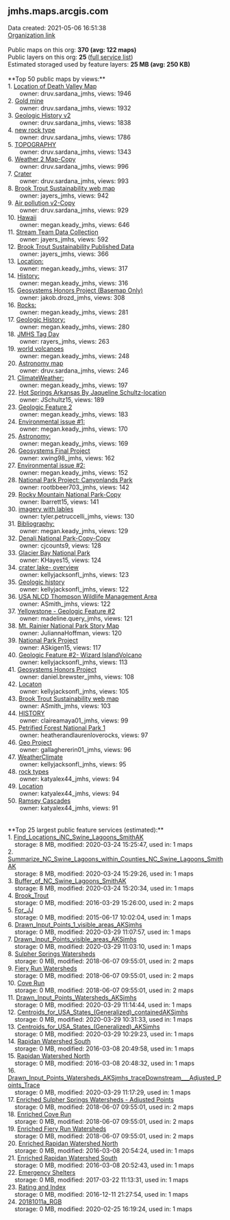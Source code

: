 <h2>jmhs.maps.arcgis.com</h2> Data created: 2021-05-06 16:51:38 <br /><a target='new' href='https://jmhs.maps.arcgis.com'>Organization link</a><br /><br />Public maps on this org: <b>370 (avg: 122 maps)</b><br />Public layers on this org: <b>25 </b>(<a target='new' href='https://services.arcgis.com/kEp1uXh3oRyaQ3ns/ArcGIS/rest/services'>full service list</a>)<br />Estimated storaged used by feature layers: <b>25 MB (avg: 250 KB)</b><br /><br />**Top 50 public maps by views:**<br />  1. <a target='new' href='https://www.arcgis.com/home/item.html?id=10625fa025dd4556ad7b9872dd44f938'>Location of Death Valley Map</a> <br />  &nbsp;&nbsp;&nbsp;&nbsp; &nbsp;&nbsp;owner: druv.sardana_jmhs, views: 1946<br />  2. <a target='new' href='https://www.arcgis.com/home/item.html?id=3d4ae4e2ec204bff8feeabf91fa032d0'>Gold mine</a> <br />  &nbsp;&nbsp;&nbsp;&nbsp; &nbsp;&nbsp;owner: druv.sardana_jmhs, views: 1932<br />  3. <a target='new' href='https://www.arcgis.com/home/item.html?id=d3876fb42b654058a9163ece9e8640cb'>Geologic History v2</a> <br />  &nbsp;&nbsp;&nbsp;&nbsp; &nbsp;&nbsp;owner: druv.sardana_jmhs, views: 1838<br />  4. <a target='new' href='https://www.arcgis.com/home/item.html?id=a2c1c1a3fae548438191bad5bb733dd1'>new rock type</a> <br />  &nbsp;&nbsp;&nbsp;&nbsp; &nbsp;&nbsp;owner: druv.sardana_jmhs, views: 1786<br />  5. <a target='new' href='https://www.arcgis.com/home/item.html?id=93ae617a81aa41ea9f2d2daaac6e2cf6'>TOPOGRAPHY</a> <br />  &nbsp;&nbsp;&nbsp;&nbsp; &nbsp;&nbsp;owner: druv.sardana_jmhs, views: 1343<br />  6. <a target='new' href='https://www.arcgis.com/home/item.html?id=eb1baaba71f842339b81b1fcc418f881'>Weather 2 Map-Copy</a> <br />  &nbsp;&nbsp;&nbsp;&nbsp; &nbsp;&nbsp;owner: druv.sardana_jmhs, views: 996<br />  7. <a target='new' href='https://www.arcgis.com/home/item.html?id=abe2910f5131460e8284b6fe295813e6'>Crater</a> <br />  &nbsp;&nbsp;&nbsp;&nbsp; &nbsp;&nbsp;owner: druv.sardana_jmhs, views: 993<br />  8. <a target='new' href='https://www.arcgis.com/home/item.html?id=809f8daa97de42ae9367b078cc2bbc31'>Brook Trout Sustainability web map</a> <br />  &nbsp;&nbsp;&nbsp;&nbsp; &nbsp;&nbsp;owner: jayers_jmhs, views: 942<br />  9. <a target='new' href='https://www.arcgis.com/home/item.html?id=9bcecdbc768e4816b50910d1bbc188b0'>Air pollution v2-Copy</a> <br />  &nbsp;&nbsp;&nbsp;&nbsp; &nbsp;&nbsp;owner: druv.sardana_jmhs, views: 929<br />  10. <a target='new' href='https://www.arcgis.com/home/item.html?id=d64b674b01264af990edb86948dd7114'>Hawaii</a> <br />  &nbsp;&nbsp;&nbsp;&nbsp; &nbsp;&nbsp;owner: megan.keady_jmhs, views: 646<br />  11. <a target='new' href='https://www.arcgis.com/home/item.html?id=237459d7e33042ea94e99fc473406d26'>Stream Team Data Collection</a> <br />  &nbsp;&nbsp;&nbsp;&nbsp; &nbsp;&nbsp;owner: jayers_jmhs, views: 592<br />  12. <a target='new' href='https://www.arcgis.com/home/item.html?id=cba454ea6fb44720a26338902eb3387c'>Brook Trout Sustainability Published Data</a> <br />  &nbsp;&nbsp;&nbsp;&nbsp; &nbsp;&nbsp;owner: jayers_jmhs, views: 366<br />  13. <a target='new' href='https://www.arcgis.com/home/item.html?id=bdc4fa92ec9c41d397650389806067db'>Location:</a> <br />  &nbsp;&nbsp;&nbsp;&nbsp; &nbsp;&nbsp;owner: megan.keady_jmhs, views: 317<br />  14. <a target='new' href='https://www.arcgis.com/home/item.html?id=1fe2666801e2468ab66ba3b6c00c2c1b'>History:</a> <br />  &nbsp;&nbsp;&nbsp;&nbsp; &nbsp;&nbsp;owner: megan.keady_jmhs, views: 316<br />  15. <a target='new' href='https://www.arcgis.com/home/item.html?id=34f204d379bb4bcb941c79936f37fadf'>Geosystems Honors Project (Basemap Only)</a> <br />  &nbsp;&nbsp;&nbsp;&nbsp; &nbsp;&nbsp;owner: jakob.drozd_jmhs, views: 308<br />  16. <a target='new' href='https://www.arcgis.com/home/item.html?id=a412689a1683428da6bf3991e8fd9490'>Rocks: </a> <br />  &nbsp;&nbsp;&nbsp;&nbsp; &nbsp;&nbsp;owner: megan.keady_jmhs, views: 281<br />  17. <a target='new' href='https://www.arcgis.com/home/item.html?id=3c71b23230a74cdeb801ae05ea391eee'>Geologic History:</a> <br />  &nbsp;&nbsp;&nbsp;&nbsp; &nbsp;&nbsp;owner: megan.keady_jmhs, views: 280<br />  18. <a target='new' href='https://www.arcgis.com/home/item.html?id=03411d85b012463c811a240902bcd295'>JMHS Tag Day</a> <br />  &nbsp;&nbsp;&nbsp;&nbsp; &nbsp;&nbsp;owner: rayers_jmhs, views: 263<br />  19. <a target='new' href='https://www.arcgis.com/home/item.html?id=8da16d4f42c049f1ba60cee7b056423a'>world volcanoes</a> <br />  &nbsp;&nbsp;&nbsp;&nbsp; &nbsp;&nbsp;owner: megan.keady_jmhs, views: 248<br />  20. <a target='new' href='https://www.arcgis.com/home/item.html?id=aac098af3d3644fea1e92f950a269b2f'>Astronomy map</a> <br />  &nbsp;&nbsp;&nbsp;&nbsp; &nbsp;&nbsp;owner: druv.sardana_jmhs, views: 246<br />  21. <a target='new' href='https://www.arcgis.com/home/item.html?id=a254ff7f758643c6ad66e636be117bb6'>ClimateWeather:</a> <br />  &nbsp;&nbsp;&nbsp;&nbsp; &nbsp;&nbsp;owner: megan.keady_jmhs, views: 197<br />  22. <a target='new' href='https://www.arcgis.com/home/item.html?id=b37ecbe22c6f42c3bfef63542352d36c'>Hot Springs Arkansas By Jaqueline Schultz-location</a> <br />  &nbsp;&nbsp;&nbsp;&nbsp; &nbsp;&nbsp;owner: JSchultz15, views: 189<br />  23. <a target='new' href='https://www.arcgis.com/home/item.html?id=39d45ee46f61412f96f850fc8a937777'>Geologic Feature 2</a> <br />  &nbsp;&nbsp;&nbsp;&nbsp; &nbsp;&nbsp;owner: megan.keady_jmhs, views: 183<br />  24. <a target='new' href='https://www.arcgis.com/home/item.html?id=0e3f3d61d69c4d16aae2c0b36987ba23'>Environmental issue #1:</a> <br />  &nbsp;&nbsp;&nbsp;&nbsp; &nbsp;&nbsp;owner: megan.keady_jmhs, views: 170<br />  25. <a target='new' href='https://www.arcgis.com/home/item.html?id=7c1170286718423bba6c5b8d0274a7b8'>Astronomy:</a> <br />  &nbsp;&nbsp;&nbsp;&nbsp; &nbsp;&nbsp;owner: megan.keady_jmhs, views: 169<br />  26. <a target='new' href='https://www.arcgis.com/home/item.html?id=e5ad3395dc584fe58c783d2c7fde66be'>Geosystems Final Project</a> <br />  &nbsp;&nbsp;&nbsp;&nbsp; &nbsp;&nbsp;owner: xwing98_jmhs, views: 162<br />  27. <a target='new' href='https://www.arcgis.com/home/item.html?id=964e100d218a47888ad94cbe236107ce'>Environmental issue #2:</a> <br />  &nbsp;&nbsp;&nbsp;&nbsp; &nbsp;&nbsp;owner: megan.keady_jmhs, views: 152<br />  28. <a target='new' href='https://www.arcgis.com/home/item.html?id=0593090d2e1b41aa8b5605a8b33337be'>National Park Project: Canyonlands Park</a> <br />  &nbsp;&nbsp;&nbsp;&nbsp; &nbsp;&nbsp;owner: rootbbeer703_jmhs, views: 142<br />  29. <a target='new' href='https://www.arcgis.com/home/item.html?id=f9f6605ec6394de7a663a7b44b158c0a'>Rocky Mountain National Park-Copy</a> <br />  &nbsp;&nbsp;&nbsp;&nbsp; &nbsp;&nbsp;owner: lbarrett15, views: 141<br />  30. <a target='new' href='https://www.arcgis.com/home/item.html?id=90f6e2fc80dd4c24a0a757417960425a'>imagery with lables</a> <br />  &nbsp;&nbsp;&nbsp;&nbsp; &nbsp;&nbsp;owner: tyler.petruccelli_jmhs, views: 130<br />  31. <a target='new' href='https://www.arcgis.com/home/item.html?id=26ed085cb53a47a2bb0ad8b3db66e90c'>Bibliography:</a> <br />  &nbsp;&nbsp;&nbsp;&nbsp; &nbsp;&nbsp;owner: megan.keady_jmhs, views: 129<br />  32. <a target='new' href='https://www.arcgis.com/home/item.html?id=43dfbd14502a42a28f538697cc74da94'>Denali National Park-Copy-Copy</a> <br />  &nbsp;&nbsp;&nbsp;&nbsp; &nbsp;&nbsp;owner: cjcounts9, views: 128<br />  33. <a target='new' href='https://www.arcgis.com/home/item.html?id=8e0553613adb475f9d8ac009af28dbe8'>Glacier Bay National Park</a> <br />  &nbsp;&nbsp;&nbsp;&nbsp; &nbsp;&nbsp;owner: KHayes15, views: 124<br />  34. <a target='new' href='https://www.arcgis.com/home/item.html?id=bff72502935c48e5861e4eff79fd9d1d'>crater lake- overview</a> <br />  &nbsp;&nbsp;&nbsp;&nbsp; &nbsp;&nbsp;owner: kellyjacksonfl_jmhs, views: 123<br />  35. <a target='new' href='https://www.arcgis.com/home/item.html?id=c6d17058358349cb84c4cf9177ce82e3'>Geologic history</a> <br />  &nbsp;&nbsp;&nbsp;&nbsp; &nbsp;&nbsp;owner: kellyjacksonfl_jmhs, views: 122<br />  36. <a target='new' href='https://www.arcgis.com/home/item.html?id=773af80a2199452cb1a90d74adc7ad73'>USA NLCD Thompson Wildlife Management Area</a> <br />  &nbsp;&nbsp;&nbsp;&nbsp; &nbsp;&nbsp;owner: ASmith_jmhs, views: 122<br />  37. <a target='new' href='https://www.arcgis.com/home/item.html?id=1e55c0ff8dff4b52baf6fb1d8dab1020'>Yellowstone - Geologic Feature #2</a> <br />  &nbsp;&nbsp;&nbsp;&nbsp; &nbsp;&nbsp;owner: madeline.query_jmhs, views: 121<br />  38. <a target='new' href='https://www.arcgis.com/home/item.html?id=2debfd7ee27a48c097357d62cd130174'>Mt. Rainier National Park Story Map</a> <br />  &nbsp;&nbsp;&nbsp;&nbsp; &nbsp;&nbsp;owner: JuliannaHoffman, views: 120<br />  39. <a target='new' href='https://www.arcgis.com/home/item.html?id=fb57b01c281f43f38c9eb9392182d7e6'>National Park Project</a> <br />  &nbsp;&nbsp;&nbsp;&nbsp; &nbsp;&nbsp;owner: ASkigen15, views: 117<br />  40. <a target='new' href='https://www.arcgis.com/home/item.html?id=751b7cea6f064617bcfc1ab1528b3964'>Geologic Feature #2- Wizard IslandVolcano</a> <br />  &nbsp;&nbsp;&nbsp;&nbsp; &nbsp;&nbsp;owner: kellyjacksonfl_jmhs, views: 113<br />  41. <a target='new' href='https://www.arcgis.com/home/item.html?id=e332dcd1dad749559fb13979519a1d43'>Geosystems Honors Project</a> <br />  &nbsp;&nbsp;&nbsp;&nbsp; &nbsp;&nbsp;owner: daniel.brewster_jmhs, views: 108<br />  42. <a target='new' href='https://www.arcgis.com/home/item.html?id=13c11d6cf0134ed39155b1e013b4d0d3'>Locaton</a> <br />  &nbsp;&nbsp;&nbsp;&nbsp; &nbsp;&nbsp;owner: kellyjacksonfl_jmhs, views: 105<br />  43. <a target='new' href='https://www.arcgis.com/home/item.html?id=919ddc4b5e8a49a59c506bbd89fbdba6'>Brook Trout Sustainability web map</a> <br />  &nbsp;&nbsp;&nbsp;&nbsp; &nbsp;&nbsp;owner: ASmith_jmhs, views: 103<br />  44. <a target='new' href='https://www.arcgis.com/home/item.html?id=7a70b7fc67a74973a89f5bd172197a94'>HISTORY</a> <br />  &nbsp;&nbsp;&nbsp;&nbsp; &nbsp;&nbsp;owner: claireamaya01_jmhs, views: 99<br />  45. <a target='new' href='https://www.arcgis.com/home/item.html?id=f260aaed35bd4dfabd0c987850a66520'>Petrified Forest National Park 1</a> <br />  &nbsp;&nbsp;&nbsp;&nbsp; &nbsp;&nbsp;owner: heatherandlaurenloverocks, views: 97<br />  46. <a target='new' href='https://www.arcgis.com/home/item.html?id=8bf6535d7bac47a7bc4f5cdb8f588fe3'>Geo Project</a> <br />  &nbsp;&nbsp;&nbsp;&nbsp; &nbsp;&nbsp;owner: gallaghererin01_jmhs, views: 96<br />  47. <a target='new' href='https://www.arcgis.com/home/item.html?id=098dcb1b4f3f427ca1ddf9917f9a7473'>WeatherClimate</a> <br />  &nbsp;&nbsp;&nbsp;&nbsp; &nbsp;&nbsp;owner: kellyjacksonfl_jmhs, views: 95<br />  48. <a target='new' href='https://www.arcgis.com/home/item.html?id=348c16ea80cf4f408042122b7de6007d'>rock types</a> <br />  &nbsp;&nbsp;&nbsp;&nbsp; &nbsp;&nbsp;owner: katyalex44_jmhs, views: 94<br />  49. <a target='new' href='https://www.arcgis.com/home/item.html?id=fd4f57e06b544c93b07e1d86a3d90a8f'>Location</a> <br />  &nbsp;&nbsp;&nbsp;&nbsp; &nbsp;&nbsp;owner: katyalex44_jmhs, views: 94<br />  50. <a target='new' href='https://www.arcgis.com/home/item.html?id=64dc0a550f574b22bdd8700c234ca133'>Ramsey Cascades </a> <br />  &nbsp;&nbsp;&nbsp;&nbsp; &nbsp;&nbsp;owner: katyalex44_jmhs, views: 91<br /><br /><br />**Top 25 largest public feature services (estimated):**<br /> 1. <a target='new' href='https://www.arcgis.com/home/item.html?id=69061192ad774be58c8c37ab454dfa8d'>Find_Locations_iNC_Swine_Lagoons_SmithAK</a><br /> &nbsp;&nbsp;&nbsp;&nbsp;storage: 8 MB, modified: 2020-03-24 15:25:47,  used in: 1 maps<br /> 2. <a target='new' href='https://www.arcgis.com/home/item.html?id=5c93f51538e44833b4595bf1f5d641de'>Summarize_NC_Swine_Lagoons_within_Counties_NC_Swine_Lagoons_SmithAK</a><br /> &nbsp;&nbsp;&nbsp;&nbsp;storage: 8 MB, modified: 2020-03-24 15:29:26,  used in: 1 maps<br /> 3. <a target='new' href='https://www.arcgis.com/home/item.html?id=a70364a49ee5405287b76d0758dae73e'>Buffer_of_NC_Swine_Lagoons_SmithAK</a><br /> &nbsp;&nbsp;&nbsp;&nbsp;storage: 8 MB, modified: 2020-03-24 15:20:34,  used in: 1 maps<br /> 4. <a target='new' href='https://www.arcgis.com/home/item.html?id=4077823038d14a5fa0447741e88033b3'>Brook_Trout</a><br /> &nbsp;&nbsp;&nbsp;&nbsp;storage: 0 MB, modified: 2016-03-29 15:26:00,  used in: 2 maps<br /> 5. <a target='new' href='https://www.arcgis.com/home/item.html?id=1e940e3cc394477fb6f1b326291efc37'>For_JJ</a><br /> &nbsp;&nbsp;&nbsp;&nbsp;storage: 0 MB, modified: 2015-06-17 10:02:04,  used in: 1 maps<br /> 6. <a target='new' href='https://www.arcgis.com/home/item.html?id=5e465b08901c434192d4b963ee6a25b1'>Drawn_Input_Points_1_visible_areas_AKSjmhs</a><br /> &nbsp;&nbsp;&nbsp;&nbsp;storage: 0 MB, modified: 2020-03-29 11:07:57,  used in: 1 maps<br /> 7. <a target='new' href='https://www.arcgis.com/home/item.html?id=056858cd4d33404788d6927cec2f6756'>Drawn_Input_Points_visible_areas_AKSjmhs</a><br /> &nbsp;&nbsp;&nbsp;&nbsp;storage: 0 MB, modified: 2020-03-29 11:03:10,  used in: 1 maps<br /> 8. <a target='new' href='https://www.arcgis.com/home/item.html?id=e710383c162a47288d7e95de8e2b33d4'>Sulpher Springs Watersheds</a><br /> &nbsp;&nbsp;&nbsp;&nbsp;storage: 0 MB, modified: 2018-06-07 09:55:01,  used in: 2 maps<br /> 9. <a target='new' href='https://www.arcgis.com/home/item.html?id=93a2bc5ea092472fb4f876e0e722896b'>Fiery Run Watersheds</a><br /> &nbsp;&nbsp;&nbsp;&nbsp;storage: 0 MB, modified: 2018-06-07 09:55:01,  used in: 2 maps<br /> 10. <a target='new' href='https://www.arcgis.com/home/item.html?id=6173627c6563413c8e9cabd0544d4f1c'>Cove Run</a><br /> &nbsp;&nbsp;&nbsp;&nbsp;storage: 0 MB, modified: 2018-06-07 09:55:01,  used in: 2 maps<br /> 11. <a target='new' href='https://www.arcgis.com/home/item.html?id=c6e1706b222b4937ba8987e6174dbfab'>Drawn_Input_Points_Watersheds_AKSjmhs</a><br /> &nbsp;&nbsp;&nbsp;&nbsp;storage: 0 MB, modified: 2020-03-29 11:14:44,  used in: 1 maps<br /> 12. <a target='new' href='https://www.arcgis.com/home/item.html?id=dae89033eae54f32827a42469388ffa3'>Centroids_for_USA_States_(Generalized)_containedAKSjmhs</a><br /> &nbsp;&nbsp;&nbsp;&nbsp;storage: 0 MB, modified: 2020-03-29 10:31:33,  used in: 1 maps<br /> 13. <a target='new' href='https://www.arcgis.com/home/item.html?id=88e3945d4b4d4e12ace292530f0d64f5'>Centroids_for_USA_States_(Generalized)_AKSjmhs</a><br /> &nbsp;&nbsp;&nbsp;&nbsp;storage: 0 MB, modified: 2020-03-29 10:29:23,  used in: 1 maps<br /> 14. <a target='new' href='https://www.arcgis.com/home/item.html?id=3ea602083fed4cba9f989f475e8b2312'>Rapidan Watershed South</a><br /> &nbsp;&nbsp;&nbsp;&nbsp;storage: 0 MB, modified: 2016-03-08 20:49:58,  used in: 1 maps<br /> 15. <a target='new' href='https://www.arcgis.com/home/item.html?id=40491a9f0fc5491c855fe34afa4b1fd8'>Rapidan Watershed North</a><br /> &nbsp;&nbsp;&nbsp;&nbsp;storage: 0 MB, modified: 2016-03-08 20:48:32,  used in: 1 maps<br /> 16. <a target='new' href='https://www.arcgis.com/home/item.html?id=397eeae2d965429d8db08d6f95a157f0'>Drawn_Input_Points_Watersheds_AKSjmhs_traceDownstream___Adjusted_Points_Trace</a><br /> &nbsp;&nbsp;&nbsp;&nbsp;storage: 0 MB, modified: 2020-03-29 11:17:29,  used in: 1 maps<br /> 17. <a target='new' href='https://www.arcgis.com/home/item.html?id=5a918783128c432cbb57e41930c15a52'>Enriched Sulpher Springs Watersheds - Adjusted Points</a><br /> &nbsp;&nbsp;&nbsp;&nbsp;storage: 0 MB, modified: 2018-06-07 09:55:01,  used in: 2 maps<br /> 18. <a target='new' href='https://www.arcgis.com/home/item.html?id=16e7a5ee644b42f9998201fb1f8bc985'>Enriched Cove Run</a><br /> &nbsp;&nbsp;&nbsp;&nbsp;storage: 0 MB, modified: 2018-06-07 09:55:01,  used in: 2 maps<br /> 19. <a target='new' href='https://www.arcgis.com/home/item.html?id=9192fd27e3704fcfab54dbce88b2bc77'>Enriched Fiery Run Watersheds</a><br /> &nbsp;&nbsp;&nbsp;&nbsp;storage: 0 MB, modified: 2018-06-07 09:55:01,  used in: 2 maps<br /> 20. <a target='new' href='https://www.arcgis.com/home/item.html?id=7dc37b28637b4f1bb851b9884d4bfcc1'>Enriched Rapidan Watershed North</a><br /> &nbsp;&nbsp;&nbsp;&nbsp;storage: 0 MB, modified: 2016-03-08 20:54:24,  used in: 1 maps<br /> 21. <a target='new' href='https://www.arcgis.com/home/item.html?id=15cde780468448a4b1265922cedcacb5'>Enriched Rapidan Watershed South</a><br /> &nbsp;&nbsp;&nbsp;&nbsp;storage: 0 MB, modified: 2016-03-08 20:52:43,  used in: 1 maps<br /> 22. <a target='new' href='https://www.arcgis.com/home/item.html?id=a7db26cf418e401d9a8998ce2b155601'>Emergency Shelters</a><br /> &nbsp;&nbsp;&nbsp;&nbsp;storage: 0 MB, modified: 2017-03-22 11:13:31,  used in: 1 maps<br /> 23. <a target='new' href='https://www.arcgis.com/home/item.html?id=43d0770079af4ef49d850032e730b1bc'>Rating and Index</a><br /> &nbsp;&nbsp;&nbsp;&nbsp;storage: 0 MB, modified: 2016-12-11 21:27:54,  used in: 1 maps<br /> 24. <a target='new' href='https://www.arcgis.com/home/item.html?id=63a968cc381a46f780251f6d3a6eaa06'>20181011a_RGB</a><br /> &nbsp;&nbsp;&nbsp;&nbsp;storage: 0 MB, modified: 2020-02-25 16:19:24,  used in: 1 maps<br />